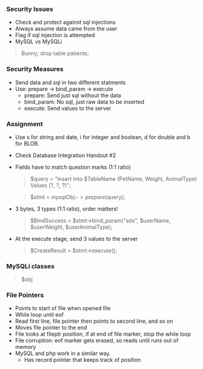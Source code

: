 ### Security Issues
- Check and protect against sql injections 
- Always assume data came from the user
- Flag if sql injection is attempted
- MySQL vs MySQLi
> Bunny; drop table patients; 

### Security Measures
- Send data and sql in two different statments
- Use: prepare -> bind_param -> execute
    - prepare: Send just sql without the data
    - bind_param: No sql, just raw data to be inserted 
    - execute: Send values to the server

### Assignment
- Use s for string and date, i for integer and boolean, d for double and b for BLOB.
- Check Database Integration Handout #2 
- Fields have to match question marks (1:1 ratio)
    > $query = "Insert Into $TableName (PetName, Weight, AnimalType) Values (?, ?, ?)";

    > $stmt = $mysqlObj->prepare($query);
- 3 bytes, 3 types (1:1 ratio), order matters!
    > $BindSuccess = $stmt->bind_param("sds", $userName, $userWeight, $userAnimalType);
- At the execute stage, send 3 values to the server
    > $CreateResult = $stmt->execute();

### MySQLi classes
> $obj

### File Pointers
- Points to start of file when opened file
- While loop until eof
- Read first line, file pointer then points to second line, and so on
- Moves file pointer to the end 
- File looks at fileptr position, if at end of file marker, stop the while loop
- File corruption: eof marker gets erased, so reads until runs out of memory
- MySQL and php work in a similar way.
    - Has record pointer that keeps track of position
